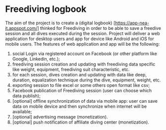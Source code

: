 # Freediving logbook
The aim of the project is to create a (digital logbook) [https://app-nea-it.appspot.com/] thinked for Freediving in order to be able to save a freedive session and all dives executed during the session.
Project will deliver a web application for desktop users and app for device like Android and iOS for mobile users.
The features of web application and app will be the following:

1. social Login via registered account on Facebook (or other platform like Google, Linkedin, etc.);
2. freediving session creation and updating with freediving data specific like weight, equipment, freediving suit characteristic, etc.
3. for each session, dives creation and updating with data like deep, duration, equalization technique during the dive, equipment, weight, etc.
4. exporting session to file excel or some others open format like csv;
5. Facebook publication of Freediving session (user can choose which data publish);
6. [optional] offline synchronization of data via mobile app: user can save data on mobile device and then synchronize when internet will be available;
7. [optional] advertising message (monetization).
8. [optional] push notification of affiliate diving center (monetization). 
